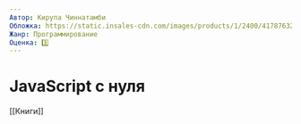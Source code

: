 ```yaml
---
Автор: Кирупа Чиннатамби
Обложка: https://static.insales-cdn.com/images/products/1/2400/417876320/44611701.jpg
Жанр: Программирование
Оценка: 3️⃣
---
```


# JavaScript c нуля

[[Книги]]